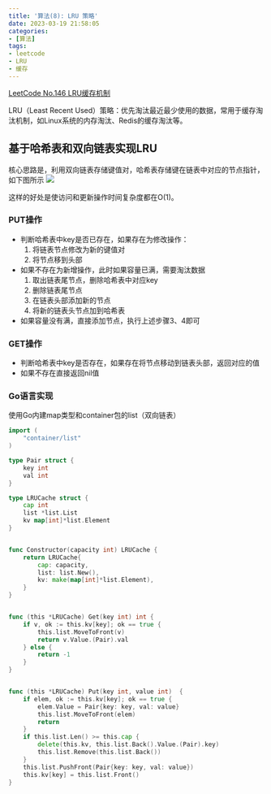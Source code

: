```yaml
---
title: '算法(8): LRU 策略'
date: 2023-03-19 21:58:05
categories:
- [算法]
tags:
- leetcode
- LRU
- 缓存
---
```


[LeetCode No.146 LRU缓存机制](https://leetcode-cn.com/problems/lru-cache/)

LRU（Least Recent Used）策略：优先淘汰最近最少使用的数据，常用于缓存淘汰机制，如Linux系统的内存淘汰、Redis的缓存淘汰等。

## 基于哈希表和双向链表实现LRU
核心思路是，利用双向链表存储键值对，哈希表存储键在链表中对应的节点指针，如下图所示
![](https://upload-images.jianshu.io/upload_images/14151453-0372ff8cff5afd07.png?imageMogr2/auto-orient/strip%7CimageView2/2/w/1240)

这样的好处是使访问和更新操作时间复杂度都在O(1)。

### PUT操作
- 判断哈希表中key是否已存在，如果存在为修改操作：
  1. 将链表节点修改为新的键值对
  2. 将节点移到头部
- 如果不存在为新增操作，此时如果容量已满，需要淘汰数据
  1. 取出链表尾节点，删除哈希表中对应key
  2. 删除链表尾节点
  3. 在链表头部添加新的节点
  4. 将新的链表头节点加到哈希表
- 如果容量没有满，直接添加节点，执行上述步骤3、4即可

### GET操作
- 判断哈希表中key是否存在，如果存在将节点移动到链表头部，返回对应的值
- 如果不存在直接返回nil值

### Go语言实现
使用Go内建map类型和container包的list（双向链表）
```go
import (
	"container/list"
)

type Pair struct {
	key int
	val int
}

type LRUCache struct {
	cap int
	list *list.List
	kv map[int]*list.Element
}


func Constructor(capacity int) LRUCache {
	return LRUCache{
		cap: capacity,
		list: list.New(),
		kv: make(map[int]*list.Element),
	}
}


func (this *LRUCache) Get(key int) int {
	if v, ok := this.kv[key]; ok == true {
		this.list.MoveToFront(v)
		return v.Value.(Pair).val
	} else {
		return -1
	}
}


func (this *LRUCache) Put(key int, value int)  {
	if elem, ok := this.kv[key]; ok == true {
		elem.Value = Pair{key: key, val: value}
		this.list.MoveToFront(elem)
		return
	}
	if this.list.Len() >= this.cap {
		delete(this.kv, this.list.Back().Value.(Pair).key)
		this.list.Remove(this.list.Back())
	}
	this.list.PushFront(Pair{key: key, val: value})
	this.kv[key] = this.list.Front()
}
```
